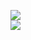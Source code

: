 [![](https://img.shields.io/badge/Made%20With-Github%20Spray-lightgrey.svg?style=for-the-badge&logo=github)](https://github.com/Annihil/github-spray#22294)  
[![](https://i.imgur.com/2DrTn0Z.gif)](https://github.com/Annihil/github-spray)
